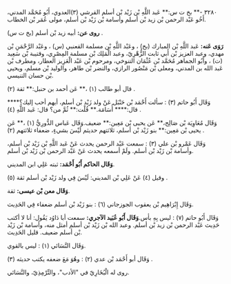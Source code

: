 ٣٢٨٠ -** بخ ت س:** عَبد اللَّهِ بْن زَيْد بْن أسلم القرشي (٣)العدوي، أَبُو مُحَمَّد المدني، أَخُو عَبْد الرحمن بْن زيد بْن أسلم وأسامة بْن زَيْد بْن أسلم، مولى عُمَر بْن الخطاب.

**روى عن:** أبيه زيد بْن أسلم (بخ ت س) .

**رَوَى عَنه:** عَبد اللَّهِ بْن المبارك (بخ) ، وعَبْد اللَّهِ بْن مسلمة القعنبي (س) ، وعَبْد الرَّحْمَنِ بْن مهدي، وعبد العزيز بْن أَبي ثابت الزُّهْرِيّ، وعبد الْمَلِك بْن مسلمة المِصْرِي، وقتيبة بْن سَعِيد (ت) ، وأَبُو الجماهر مُحَمَّد بْن عُثْمَان التنوخي، ومرحوم بْن عَبْد الْعَزِيز العطار، ومطرف بْن عَبد الله بن المدني، ومعلى بْن مَنْصُور الرازي، والنضر بْن طاهر، والوليد بْن مسلم، ويحيى بْن حسان التنيسي.

قال أبو طالب (١) ،** عَن أحمد بن حنبل:** ثقة (٢) .

وَقَال أَبُو حاتم (٣) : سألت أَحْمَد بْن حَنْبَل عَنْ ولد زَيْد بْن أسلم، أيهم أحب إليك؟**** قال:**** أُسَامَة.** قُلْت:** ثُمَّ من؟ قال: عَبد اللَّهِ (٤) .

وَقَال مُعَاوِيَة بْن صَالِح،** عَن يحيى بْن مَعِين:** ضعيف.وَقَال عَباس الدُّورِيُّ (١) ،** عَن يحيى بْن مَعِين:** بنو زَيْد بْن أسلم، ثلاثتهم حديثم لَيْسَ بشيءٍ، ضعفاء ثلاثتهم (٢) .

وَقَال عَمْرو بْن علي (٣) : سمعت عَبْد الرحمن يحدث عَنْ عَبد اللَّهِ بْن زَيْد بْن أسلم، وأسامة بْن زَيْد بْن أسلم. ولَمْ أسمعه يحدث عَنْ عَبْد الرحمن بْن زَيْد بْن أسلم.

**وَقَال الحاكم أَبُو أَحْمَد:** ثبته عَلِي ابن المديني.

وقيل (٤) عَنْ عَلِي بْن المديني: لَيْسَ فِي ولد زَيْد بْن أسلم ثقة (٥) .

**وَقَال معن بْن عيسى:** ثقة.

وَقَال إِبْرَاهِيم بْن يعقوب الجوزجاني (٦) : بنو زَيْد بْن أسلم ضعفاء فِي الحَدِيث.

وَقَال أَبُو حاتم (٧) : ليس بِهِ بأس.**وَقَال أَبُو عُبَيد الآجري:** سمعت أبا دَاوُد يَقُول: أنا لا أكتب حَدِيث عَبْد الرحمن بْن زيد بْن أسلم. وعبد الله بْن زَيْد بْن أسلم أمثل منه، وأسامة بْن زَيْد بْن أسلم ضعيف. قليل الحَدِيث.

وَقَال النَّسَائي (١) : ليس بالقوي.

وَقَال أبو أَحْمَد بْن عدي (٢) : وهُوَ مَعَ ضعفه يكتب حديثه (٣) .

روى له الْبُخَارِيّ في "الأدب"، والتِّرْمِذِيّ، والنَّسَائي.